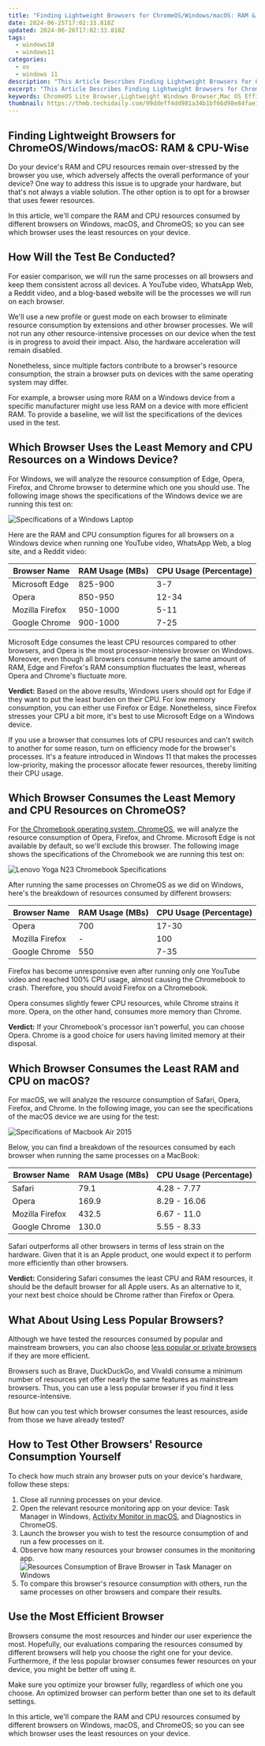 ```yaml
---
title: "Finding Lightweight Browsers for ChromeOS/Windows/macOS: RAM & CPU-Wise"
date: 2024-06-25T17:02:33.818Z
updated: 2024-06-26T17:02:33.818Z
tags:
  - windows10
  - windows11
categories:
  - os
  - windows 11
description: "This Article Describes Finding Lightweight Browsers for ChromeOS/Windows/macOS: RAM & CPU-Wise"
excerpt: "This Article Describes Finding Lightweight Browsers for ChromeOS/Windows/macOS: RAM & CPU-Wise"
keywords: ChromeOS Lite Browser,Lightweight Windows Browser,Mac OS Efficient Browser,ChromeOS LowRAM Browser,Light Browsing for CPUs,RAM-Saving ChromeOS Browser,Minimalist Windows Browser
thumbnail: https://thmb.techidaily.com/99ddeff4dd981a34b1bf66d98e84fae1038add51e63fa5e698f7136621990952.jpg
---
```


## Finding Lightweight Browsers for ChromeOS/Windows/macOS: RAM & CPU-Wise

 Do your device's RAM and CPU resources remain over-stressed by the browser you use, which adversely affects the overall performance of your device? One way to address this issue is to upgrade your hardware, but that's not always a viable solution. The other option is to opt for a browser that uses fewer resources.

 In this article, we'll compare the RAM and CPU resources consumed by different browsers on Windows, macOS, and ChromeOS; so you can see which browser uses the least resources on your device.

## How Will the Test Be Conducted?

 For easier comparison, we will run the same processes on all browsers and keep them consistent across all devices. A YouTube video, WhatsApp Web, a Reddit video, and a blog-based website will be the processes we will run on each browser.

 We'll use a new profile or guest mode on each browser to eliminate resource consumption by extensions and other browser processes. We will not run any other resource-intensive processes on our device when the test is in progress to avoid their impact. Also, the hardware acceleration will remain disabled.

 Nonetheless, since multiple factors contribute to a browser's resource consumption, the strain a browser puts on devices with the same operating system may differ.

 For example, a browser using more RAM on a Windows device from a specific manufacturer might use less RAM on a device with more efficient RAM. To provide a baseline, we will list the specifications of the devices used in the test.

## Which Browser Uses the Least Memory and CPU Resources on a Windows Device?

 For Windows, we will analyze the resource consumption of Edge, Opera, Firefox, and Chrome browser to determine which one you should use. The following image shows the specifications of the Windows device we are running this test on:

![Specifications of a Windows Laptop](https://static1.makeuseofimages.com/wordpress/wp-content/uploads/2023/01/specifications-of-a-windows-laptop.jpg)

 Here are the RAM and CPU consumption figures for all browsers on a Windows device when running one YouTube video, WhatsApp Web, a blog site, and a Reddit video:

| Browser Name    | RAM Usage (MBs) | CPU Usage (Percentage) |
| --------------- | --------------- | ---------------------- |
| Microsoft Edge  | 825-900         | 3-7                    |
| Opera           | 850-950         | 12-34                  |
| Mozilla Firefox | 950-1000        | 5-11                   |
| Google Chrome   | 900-1000        | 7-25                   |

 Microsoft Edge consumes the least CPU resources compared to other browsers, and Opera is the most processor-intensive browser on Windows. Moreover, even though all browsers consume nearly the same amount of RAM, Edge and Firefox's RAM consumption fluctuates the least, whereas Opera and Chrome's fluctuate more.

**Verdict:** Based on the above results, Windows users should opt for Edge if they want to put the least burden on their CPU. For low memory consumption, you can either use Firefox or Edge. Nonetheless, since Firefox stresses your CPU a bit more, it's best to use Microsoft Edge on a Windows device.

 If you use a browser that consumes lots of CPU resources and can't switch to another for some reason, turn on efficiency mode for the browser's processes. It's a feature introduced in Windows 11 that makes the processes low-priority, making the processor allocate fewer resources, thereby limiting their CPU usage.

## Which Browser Consumes the Least Memory and CPU Resources on ChromeOS?

 For [the Chromebook operating system, ChromeOS](https://www.makeuseof.com/what-is-chrome-os/), we will analyze the resource consumption of Opera, Firefox, and Chrome. Microsoft Edge is not available by default, so we'll exclude this browser. The following image shows the specifications of the Chromebook we are running this test on:

![Lenovo Yoga N23 Chromebook Specifications](https://static1.makeuseofimages.com/wordpress/wp-content/uploads/2023/01/lenovo-yoga-n23-chromebook-specifications.jpg)

 After running the same processes on ChromeOS as we did on Windows, here's the breakdown of resources consumed by different browsers:

| Browser Name    | RAM Usage (MBs) | CPU Usage (Percentage) |
| --------------- | --------------- | ---------------------- |
| Opera           | 700             | 17-30                  |
| Mozilla Firefox | \-              | 100                    |
| Google Chrome   | 550             | 7-35                   |

 Firefox has become unresponsive even after running only one YouTube video and reached 100% CPU usage, almost causing the Chromebook to crash. Therefore, you should avoid Firefox on a Chromebook.

 Opera consumes slightly fewer CPU resources, while Chrome strains it more. Opera, on the other hand, consumes more memory than Chrome.

**Verdict:** If your Chromebook's processor isn't powerful, you can choose Opera. Chrome is a good choice for users having limited memory at their disposal.

## Which Browser Consumes the Least RAM and CPU on macOS?

 For macOS, we will analyze the resource consumption of Safari, Opera, Firefox, and Chrome. In the following image, you can see the specifications of the macOS device we are using for the test:

![Specifications of Macbook Air 2015](https://static1.makeuseofimages.com/wordpress/wp-content/uploads/2023/01/specifications-of-macbook-air-2015.jpeg)

 Below, you can find a breakdown of the resources consumed by each browser when running the same processes on a MacBook:

| Browser Name    | RAM Usage (MBs) | CPU Usage (Percentage) |
| --------------- | --------------- | ---------------------- |
| Safari          | 79.1            | 4.28 - 7.77            |
| Opera           | 169.9           | 8.29 - 16.06           |
| Mozilla Firefox | 432.5           | 6.67 - 11.0            |
| Google Chrome   | 130.0           | 5.55 - 8.33            |

 Safari outperforms all other browsers in terms of less strain on the hardware. Given that it is an Apple product, one would expect it to perform more efficiently than other browsers.

**Verdict:** Considering Safari consumes the least CPU and RAM resources, it should be the default browser for all Apple users. As an alternative to it, your next best choice should be Chrome rather than Firefox or Opera.

## What About Using Less Popular Browsers?

 Although we have tested the resources consumed by popular and mainstream browsers, you can also choose [less popular or private browsers](https://www.makeuseof.com/tag/2-anonymous-web-browsers-completely-private-secure/) if they are more efficient.

 Browsers such as Brave, DuckDuckGo, and Vivaldi consume a minimum number of resources yet offer nearly the same features as mainstream browsers. Thus, you can use a less popular browser if you find it less resource-intensive.

 But how can you test which browser consumes the least resources, aside from those we have already tested?

## How to Test Other Browsers' Resource Consumption Yourself

 To check how much strain any browser puts on your device's hardware, follow these steps:

1. Close all running processes on your device.
2. Open the relevant resource monitoring app on your device: Task Manager in Windows, [Activity Monitor in macOS](https://www.makeuseof.com/tag/activity-monitor-mac-equivalent-ctrlaltdelete/), and Diagnostics in ChromeOS.
3. Launch the browser you wish to test the resource consumption of and run a few processes on it.
4. Observe how many resources your browser consumes in the monitoring app.  
![Resources Consumption of Brave Browser in Task Manager on Windows](https://static1.makeuseofimages.com/wordpress/wp-content/uploads/2023/06/resources-consumption-of-brave-browser-in-task-manager-on-windows.jpg)
5. To compare this browser's resource consumption with others, run the same processes on other browsers and compare their results.

## Use the Most Efficient Browser

 Browsers consume the most resources and hinder our user experience the most. Hopefully, our evaluations comparing the resources consumed by different browsers will help you choose the right one for your device. Furthermore, if the less popular browser consumes fewer resources on your device, you might be better off using it.

 Make sure you optimize your browser fully, regardless of which one you choose. An optimized browser can perform better than one set to its default settings.

 In this article, we'll compare the RAM and CPU resources consumed by different browsers on Windows, macOS, and ChromeOS; so you can see which browser uses the least resources on your device.



<ins class="adsbygoogle"
      style="display:block"
      data-ad-client="ca-pub-7571918770474297"
      data-ad-slot="8358498916"
      data-ad-format="auto"
      data-full-width-responsive="true"></ins>